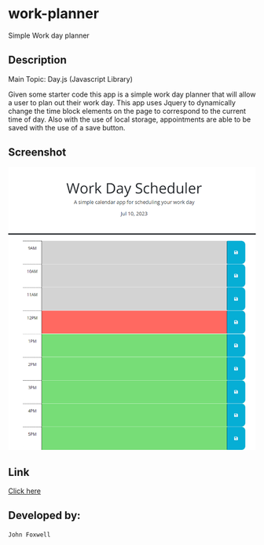 # work-planner
Simple Work day planner


## Description
Main Topic: Day.js (Javascript Library)

Given some starter code this app is a simple work day planner that will allow a user to plan out their work day. This app uses Jquery to dynamically change the time block elements on the page to correspond to the current time of day. Also with the use of local storage, appointments are able to be saved with the use of a save button.


## Screenshot
![Full page screenshot](./assets/work-planner.png)


## Link
[Click here](https://johnfoxwell.github.io/work-planner/)


## Developed by:
```
John Foxwell
```



